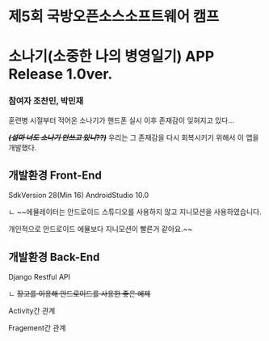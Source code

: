 # 제5회 국방오픈소스소프트웨어 캠프


# 소나기(소중한 나의 병영일기)  APP Release 1.0ver.



### 참여자 조찬민, 박민재 
훈련병 시절부터 적어온 소나기가 핸드폰 실시 이후 존재감이 잊혀지고 있다...


*****~~(설마 너도 소나기 안쓰고 있니??)~~*****
우리는 그 존재감을 다시 회복시키기 위해서 이 앱을 개발했다.


## 개발환경 Front-End

  SdkVersion 28(Min 16)
  AndroidStudio 10.0
	
	
  ㄴ ~~에뮬레이터는 안드로이드 스튜디오를 사용하지 않고 지니모션을 사용하였습니다. 
  
  
  개인적으로 안드로이드 에뮬보다 지니모션이 빨른거 같아요.~~


## 개발환경 Back-End

  Django Restful API 
	
	
  ㄴ ~~장고를 이용해 안드로이드를 사용한 좋은 예제~~
  
  
  Activity간 관계 
  
  
  Fragement간 관계 
